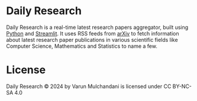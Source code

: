 # Daily Research

Daily Research is a real-time latest research papers aggregator, built using [Python](https://www.python.org/) and [Streamlit](https://streamlit.io/). It uses RSS feeds from [arXiv](https://arxiv.org/) to fetch information about latest research paper publications in various scientific fields like Computer Science, Mathematics and Statistics to name a few.

# License

Daily Research © 2024 by Varun Mulchandani is licensed under CC BY-NC-SA 4.0 